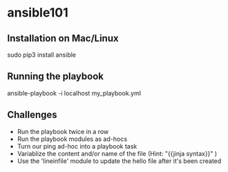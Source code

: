 # ansible101

## Installation on Mac/Linux
sudo pip3 install ansible


## Running the playbook
ansible-playbook -i localhost my_playbook.yml

## Challenges
* Run the playbook twice in a row
* Run the playbook modules as ad-hocs
* Turn our ping ad-hoc into a playbook task
* Variablize the content and/or name of the file (Hint: "{{jinja syntax}}" )
* Use the 'lineinfile' module to update the hello file after it's been created
